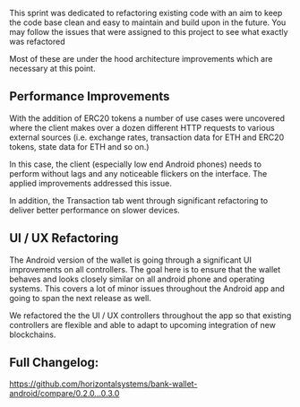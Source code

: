 This sprint was dedicated to refactoring existing code with an aim to keep the code base clean and easy to maintain and build upon in the future. You may follow the issues that were assigned to this project to see what exactly was refactored

Most of these are under the hood architecture improvements which are necessary at this point.

## Performance Improvements

With the addition of ERC20 tokens  a number of use cases were uncovered where the client makes over a dozen different HTTP requests to various external sources (i.e. exchange rates, transaction data for ETH and ERC20 tokens, state data for ETH and so on.)

In this case, the client (especially low end Android phones) needs to perform without lags and any noticeable flickers on the interface.  The applied improvements addressed this issue.

In addition, the Transaction tab went through significant refactoring to deliver better performance on slower devices.

## UI / UX Refactoring

The Android version of the wallet is going through a significant UI improvements on all controllers. The goal here is to ensure that the wallet behaves and looks closely similar on all android phone and operating systems. This covers a lot of minor issues throughout the Android app and going to span the next release as well.

We refactored the the UI / UX controllers throughout the app so that existing controllers are flexible and able to adapt to upcoming integration of new blockchains.

## Full Changelog:

https://github.com/horizontalsystems/bank-wallet-android/compare/0.2.0...0.3.0
